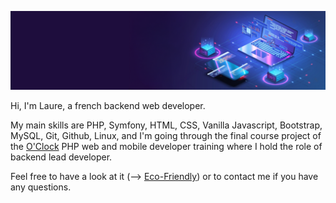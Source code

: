 ![Cover](https://github.com/Laure-Riglet/Laure-Riglet/blob/main/img/bannierelinkedIn.png?raw=true)

Hi, I'm Laure, a french backend web developer.

My main skills are PHP, Symfony, HTML, CSS, Vanilla Javascript, Bootstrap, MySQL, Git, Github, Linux, and I'm going through the final course project of the [O'Clock](https://oclock.io) PHP web and mobile developer training where I hold the role of backend lead developer.

Feel free to have a look at it (--> [Eco-Friendly](https://github.com/Laure-Riglet/Eco-Friendly)) or to contact me if you have any questions.
